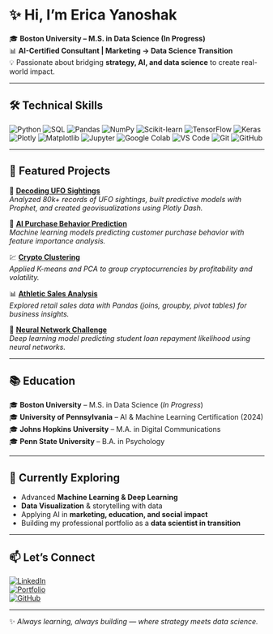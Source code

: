 # ✨ Hi, I’m Erica Yanoshak  

🎓 **Boston University – M.S. in Data Science (In Progress)**  
📊 **AI-Certified Consultant | Marketing → Data Science Transition**  
💡 Passionate about bridging **strategy, AI, and data science** to create real-world impact.  

---

## 🛠️ Technical Skills  

![Python](https://img.shields.io/badge/Python-3776AB?style=flat&logo=python&logoColor=white)
![SQL](https://img.shields.io/badge/SQL-336791?style=flat&logo=postgresql&logoColor=white)
![Pandas](https://img.shields.io/badge/Pandas-150458?style=flat&logo=pandas&logoColor=white)
![NumPy](https://img.shields.io/badge/Numpy-013243?style=flat&logo=numpy&logoColor=white)
![Scikit-learn](https://img.shields.io/badge/Scikit--Learn-F7931E?style=flat&logo=scikit-learn&logoColor=white)
![TensorFlow](https://img.shields.io/badge/TensorFlow-FF6F00?style=flat&logo=tensorflow&logoColor=white)
![Keras](https://img.shields.io/badge/Keras-D00000?style=flat&logo=keras&logoColor=white)
![Plotly](https://img.shields.io/badge/Plotly-3F4F75?style=flat&logo=plotly&logoColor=white)
![Matplotlib](https://img.shields.io/badge/Matplotlib-11557c?style=flat&logo=python&logoColor=white)
![Jupyter](https://img.shields.io/badge/Jupyter-F37626?style=flat&logo=jupyter&logoColor=white)
![Google Colab](https://img.shields.io/badge/Google%20Colab-F9AB00?style=flat&logo=googlecolab&logoColor=white)
![VS Code](https://img.shields.io/badge/VS%20Code-007ACC?style=flat&logo=visualstudiocode&logoColor=white)
![Git](https://img.shields.io/badge/Git-F05032?style=flat&logo=git&logoColor=white)
![GitHub](https://img.shields.io/badge/GitHub-181717?style=flat&logo=github&logoColor=white)

---

## 🚀 Featured Projects  

🔭 [**Decoding UFO Sightings**](#)  
*Analyzed 80k+ records of UFO sightings, built predictive models with Prophet, and created geovisualizations using Plotly Dash.*  

🛒 [**AI Purchase Behavior Prediction**](#)  
*Machine learning models predicting customer purchase behavior with feature importance analysis.*  

💹 [**Crypto Clustering**](#)  
*Applied K-means and PCA to group cryptocurrencies by profitability and volatility.*  

📊 [**Athletic Sales Analysis**](#)  
*Explored retail sales data with Pandas (joins, groupby, pivot tables) for business insights.*  

🧠 [**Neural Network Challenge**](#)  
*Deep learning model predicting student loan repayment likelihood using neural networks.*  

---

## 📚 Education  

🎓 **Boston University** – M.S. in Data Science (*In Progress*)  
🎓 **University of Pennsylvania** – AI & Machine Learning Certification (2024)  
🎓 **Johns Hopkins University** – M.A. in Digital Communications  
🎓 **Penn State University** – B.A. in Psychology  

---

## 🌟 Currently Exploring  

- Advanced **Machine Learning & Deep Learning**  
- **Data Visualization** & storytelling with data  
- Applying AI in **marketing, education, and social impact**  
- Building my professional portfolio as a **data scientist in transition**  

---

## 📫 Let’s Connect  

[![LinkedIn](https://img.shields.io/badge/LinkedIn-0A66C2?style=flat&logo=linkedin&logoColor=white)](https://www.linkedin.com/in/ericayanoshak/)  
[![Portfolio](https://img.shields.io/badge/Website-000000?style=flat&logo=About.me&logoColor=white)](http://ericayanoshak.com)  
[![GitHub](https://img.shields.io/badge/GitHub-181717?style=flat&logo=github&logoColor=white)](https://github.com/EricaYanoshak)  

---

✨ *Always learning, always building — where strategy meets data science.*  
